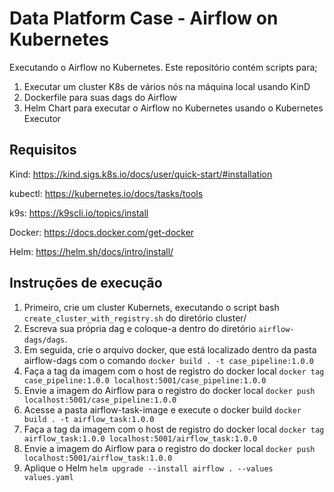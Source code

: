 # Data Platform Case - Airflow on Kubernetes

Executando o Airflow no Kubernetes. Este repositório contém scripts para;
 
1) Executar um cluster K8s de vários nós na máquina local usando KinD
2) Dockerfile para suas dags do Airflow
3) Helm Chart para executar o Airflow no Kubernetes usando o Kubernetes Executor

## Requisitos

Kind: https://kind.sigs.k8s.io/docs/user/quick-start/#installation

kubectl: https://kubernetes.io/docs/tasks/tools

k9s: https://k9scli.io/topics/install

Docker: https://docs.docker.com/get-docker

Helm: https://helm.sh/docs/intro/install/

## Instruções de execução

1. Primeiro, crie um cluster Kubernets, executando o script bash `create_cluster_with_registry.sh` do diretório cluster/
2. Escreva sua própria dag e coloque-a dentro do diretório `airflow-dags/dags`. 
3. Em seguida, crie o arquivo docker, que está localizado dentro da pasta airflow-dags com o comando `docker build . -t case_pipeline:1.0.0`
4. Faça a tag da imagem com o host de registro do docker local `docker tag case_pipeline:1.0.0 localhost:5001/case_pipeline:1.0.0`
5. Envie a imagem do Airflow para o registro do docker local `docker push localhost:5001/case_pipeline:1.0.0`
6. Acesse a pasta airflow-task-image e execute o docker build `docker build . -t airflow_task:1.0.0`
7. Faça a tag da imagem com o host de registro do docker local `docker tag airflow_task:1.0.0 localhost:5001/airflow_task:1.0.0`
8. Envie a imagem do Airflow para o registro do docker local `docker push localhost:5001/airflow_task:1.0.0`
9. Aplique o Helm `helm upgrade --install airflow . --values values.yaml`